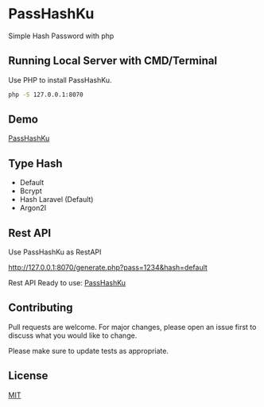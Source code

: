 # PassHashKu

Simple Hash Password with php

## Running Local Server with CMD/Terminal

Use PHP to install PassHashKu.

```bash
php -S 127.0.0.1:8070
```

## Demo
[PassHashKu](http://mrtampan.ueuo.com/passhash/)


## Type Hash

- Default
- Bcrypt
- Hash Laravel (Default)
- Argon2I 

## Rest API

Use PassHashKu as RestAPI

http://127.0.0.1:8070/generate.php?pass=1234&hash=default

Rest API Ready to use: [PassHashKu](http://puppetkode.my.id/phphashku/generate.php?pass=123&hash=bcrypt)

## Contributing
Pull requests are welcome. For major changes, please open an issue first to discuss what you would like to change.

Please make sure to update tests as appropriate.

## License
[MIT](https://choosealicense.com/licenses/mit/)
